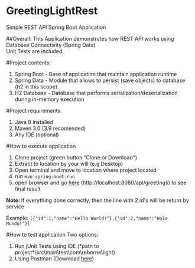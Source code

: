 # GreetingLightRest
Simple REST API Spring Boot Application

##Overall:
This Application demonstrates how REST API works using Database Connectivity (Spring Data)
<br>Unit Tests are included.

#Project contents:
<ol>
<li>Spring Boot - Base of application that maintain application runtime</li>
<li>Spring Data - Module that allows to persist (save objects) to database (h2 in this scope)</li>
<li>H2 Database - Database that performs serialization/deserialization during in-memory execution</li>
</ol>

#Project requirements: 
<ol>
<li>Java 8 installed</li>
<li>Maven 3.0 (3.9 recomended)</li>
<li>Any IDE (optional)</li>
</ol>

#How to execute application
<ol>
<li>Clone project (green button "Clone or Download")</li>
<li>Extract to location by your will (e.g Desktop)</li>
<li>Open terminal and move to location where project located</li>
<li>run <code>mvn spring-boot:run</code></li>
<li>open browser and go <a href="http://localhost:8080/api/greetings">here</a> (http://localhost:8080/api/greetings) to see final result</li>
</ol>

<b>Note: </b>If everything done correctly, then the line with 2 id's will be return by service<br>

Example: <code>[{"id":1,"name":"Hello World!"},{"id":2,"name":"Hola Mundo!"}]</code>

#How to test application
Two options: 
<ol>
<li>Run jUnit Tests using IDE (*path to project*\src\main\test\com\reborne\light)</li>
<li>Using Postman (Download <a href=https://www.getpostman.com/>here</a>)</li>
</ol>
